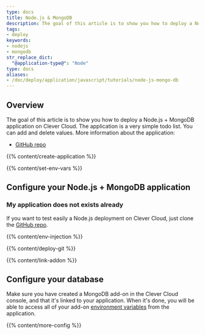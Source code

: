 ```yaml
---
type: docs
title: Node.js & MongoDB
description: The goal of this article is to show you how to deploy a Node.js with MongoDB application on Clever Cloud.
tags:
- deploy
keywords:
- nodejs
- mongodb
str_replace_dict:
  "@application-type@": "Node"
type: docs
aliases:
- /doc/deploy/application/javascript/tutorials/node-js-mongo-db
---
```


## Overview

The goal of this article is to show you how to deploy a Node.js + MongoDB application on Clever Cloud.
The application is a very simple todo list. You can add and delete values. More information about the application:

* [GitHub repo](https://GitHub.com/CleverCloud/demo-nodejs-mongodb-rest)

{{% content/create-application %}}

 {{% content/set-env-vars %}}

## Configure your Node.js + MongoDB application

### My application does not exists already

If you want to test easily a Node.js deployment on Clever Cloud, just clone the [GitHub repo](https://GitHub.com/CleverCloud/demo-nodejs-mongodb-rest).

 {{% content/env-injection %}}

 {{% content/deploy-git %}}

 {{% content/link-addon %}}

## Configure your database

Make sure you have created a MongoDB add-on in the Clever Cloud console, and that it's linked to your application. When it's done, you will be able to access all of your add-on [environment variables](#setting-up-environment-variables-on-clever-cloud) from the application.

{{% content/more-config %}}

